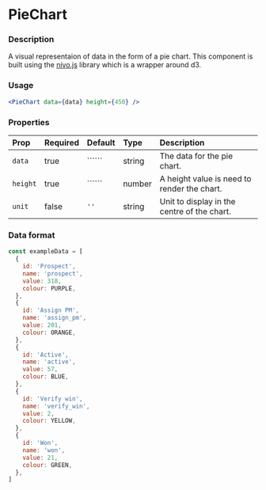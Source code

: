 # PieChart

### Description

A visual representaion of data in the form of a pie chart. This component is built using the [nivo.js](https://nivo.rocks/) library which is a wrapper around d3.

### Usage

```jsx
<PieChart data={data} height={450} />
```

### Properties

| Prop     | Required | Default | Type   | Description                                 |
| :------- | :------- | :------ | :----- | :------------------------------------------ |
| `data`   | true     | ``````  | string | The data for the pie chart.                 |
| `height` | true     | ``````  | number | A height value is need to render the chart. |
| `unit`   | false    | `''`    | string | Unit to display in the centre of the chart. |

### Data format

```jsx
const exampleData = [
  {
    id: 'Prospect',
    name: 'prospect',
    value: 318,
    colour: PURPLE,
  },
  {
    id: 'Assign PM',
    name: 'assign_pm',
    value: 201,
    colour: ORANGE,
  },
  {
    id: 'Active',
    name: 'active',
    value: 57,
    colour: BLUE,
  },
  {
    id: 'Verify win',
    name: 'verify_win',
    value: 2,
    colour: YELLOW,
  },
  {
    id: 'Won',
    name: 'won',
    value: 21,
    colour: GREEN,
  },
]
```
